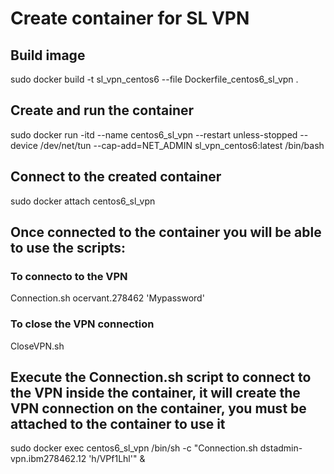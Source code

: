 # Create container for SL VPN

## Build image

sudo docker build -t sl_vpn_centos6 --file Dockerfile_centos6_sl_vpn .

## Create and run the container

sudo docker run -itd --name centos6_sl_vpn --restart unless-stopped --device /dev/net/tun --cap-add=NET_ADMIN sl_vpn_centos6:latest /bin/bash

## Connect to the created container

sudo docker attach centos6_sl_vpn

## Once connected to the container you will be able to use the scripts:

### To connecto to the VPN

Connection.sh ocervant.278462 'Mypassword' 

### To close the VPN connection

CloseVPN.sh

## Execute the Connection.sh script to connect to the VPN inside the container, it will create the VPN connection on the container, you must be attached to the container to use it

sudo docker exec centos6_sl_vpn /bin/sh -c "Connection.sh dstadmin-vpn.ibm278462.12 'h/VPf1Lhl'" & 
